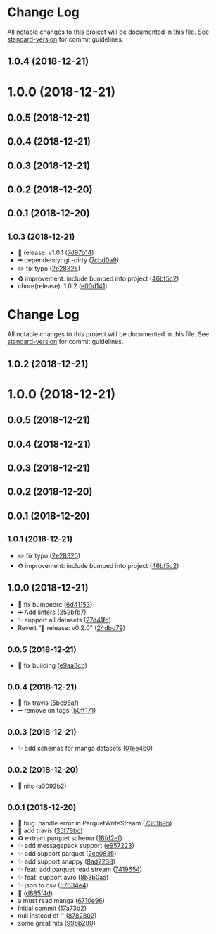 # Change Log

All notable changes to this project will be documented in this file. See [standard-version](https://github.com/conventional-changelog/standard-version) for commit guidelines.

<a name="1.0.4"></a>
## 1.0.4 (2018-12-21)



<a name="1.0.0"></a>
# 1.0.0 (2018-12-21)



<a name="0.0.5"></a>
## 0.0.5 (2018-12-21)



<a name="0.0.4"></a>
## 0.0.4 (2018-12-21)



<a name="0.0.3"></a>
## 0.0.3 (2018-12-21)



<a name="0.0.2"></a>
## 0.0.2 (2018-12-20)



<a name="0.0.1"></a>
## 0.0.1 (2018-12-20)



<a name="1.0.3"></a>
## <small>1.0.3 (2018-12-21)</small>

* :bookmark: release: v1.0.1 ([7d97b14](https://github.com/Zombispormedio/funny-datasets/commit/7d97b14))
* :heavy_plus_sign: dependency: git-dirty ([7cbd0a9](https://github.com/Zombispormedio/funny-datasets/commit/7cbd0a9))
* :pencil2: fix typo ([2e28325](https://github.com/Zombispormedio/funny-datasets/commit/2e28325))
* :recycle: improvement: include bumped into project ([46bf5c2](https://github.com/Zombispormedio/funny-datasets/commit/46bf5c2))
* chore(release): 1.0.2 ([e00d141](https://github.com/Zombispormedio/funny-datasets/commit/e00d141))



# Change Log

All notable changes to this project will be documented in this file. See [standard-version](https://github.com/conventional-changelog/standard-version) for commit guidelines.

<a name="1.0.2"></a>
## 1.0.2 (2018-12-21)



<a name="1.0.0"></a>
# 1.0.0 (2018-12-21)



<a name="0.0.5"></a>
## 0.0.5 (2018-12-21)



<a name="0.0.4"></a>
## 0.0.4 (2018-12-21)



<a name="0.0.3"></a>
## 0.0.3 (2018-12-21)



<a name="0.0.2"></a>
## 0.0.2 (2018-12-20)



<a name="0.0.1"></a>
## 0.0.1 (2018-12-20)



<a name="1.0.1"></a>
## <small>1.0.1 (2018-12-21)</small>

* :pencil2: fix typo ([2e28325](https://github.com/Zombispormedio/funny-datasets/commit/2e28325))
* :recycle: improvement: include bumped into project ([46bf5c2](https://github.com/Zombispormedio/funny-datasets/commit/46bf5c2))



<a name="1.0.0"></a>
## 1.0.0 (2018-12-21)

* :bug: fix bumpedrc ([6d41153](https://github.com/Zombispormedio/funny-datasets/commit/6d41153))
* :heavy_plus_sign: Add linters ([252bfb7](https://github.com/Zombispormedio/funny-datasets/commit/252bfb7))
* :sparkles: support all datasets ([27d41fd](https://github.com/Zombispormedio/funny-datasets/commit/27d41fd))
* Revert ":bookmark: release: v0.2.0" ([24dbd79](https://github.com/Zombispormedio/funny-datasets/commit/24dbd79))



<a name="0.0.5"></a>
## <small>0.0.5 (2018-12-21)</small>

* :green_heart: fix building ([e9aa3cb](https://github.com/Zombispormedio/funny-datasets/commit/e9aa3cb))



<a name="0.0.4"></a>
## <small>0.0.4 (2018-12-21)</small>

* :bug: fix travis ([5be95af](https://github.com/Zombispormedio/funny-datasets/commit/5be95af))
* :heavy_minus_sign: remove on tags ([50ff171](https://github.com/Zombispormedio/funny-datasets/commit/50ff171))



<a name="0.0.3"></a>
## <small>0.0.3 (2018-12-21)</small>

* :sparkles: add schemas for manga datasets ([01ee4b0](https://github.com/Zombispormedio/funny-datasets/commit/01ee4b0))



<a name="0.0.2"></a>
## <small>0.0.2 (2018-12-20)</small>

* :art: nits ([a0092b2](https://github.com/Zombispormedio/funny-datasets/commit/a0092b2))



<a name="0.0.1"></a>
## <small>0.0.1 (2018-12-20)</small>

* :bug: bug: handle error in ParquetWriteStream ([7361b9b](https://github.com/Zombispormedio/funny-datasets/commit/7361b9b))
* :green_heart: add travis ([35f79bc](https://github.com/Zombispormedio/funny-datasets/commit/35f79bc))
* :recycle: extract parquet schema ([18fd2ef](https://github.com/Zombispormedio/funny-datasets/commit/18fd2ef))
* :sparkles: add messagepack support ([e957223](https://github.com/Zombispormedio/funny-datasets/commit/e957223))
* :sparkles: add support parquet ([2cc0835](https://github.com/Zombispormedio/funny-datasets/commit/2cc0835))
* :sparkles: add support snappy ([8ad2238](https://github.com/Zombispormedio/funny-datasets/commit/8ad2238))
* :sparkles: feat: add parquet read stream ([7419654](https://github.com/Zombispormedio/funny-datasets/commit/7419654))
* :sparkles: feat: support avro ([8b3b0aa](https://github.com/Zombispormedio/funny-datasets/commit/8b3b0aa))
* :sparkles: json to csv ([57634e4](https://github.com/Zombispormedio/funny-datasets/commit/57634e4))
* :tada: ([d885f4d](https://github.com/Zombispormedio/funny-datasets/commit/d885f4d))
* a must read manga ([6710e96](https://github.com/Zombispormedio/funny-datasets/commit/6710e96))
* Initial commit ([17a73d2](https://github.com/Zombispormedio/funny-datasets/commit/17a73d2))
* null instead of '' ([8782802](https://github.com/Zombispormedio/funny-datasets/commit/8782802))
* some great hits ([99bb280](https://github.com/Zombispormedio/funny-datasets/commit/99bb280))



